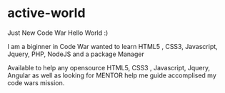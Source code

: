 # active-world
Just New Code War
Hello World :)

I am a biginner in Code War wanted to learn HTML5 , CSS3, Javascript, Jquery, PHP, NodeJS and a package Manager

Available to help any opensource HTML5, CSS3 , Javascript, Jquery, Angular as well as looking for MENTOR help me guide accomplised my  code wars mission.
